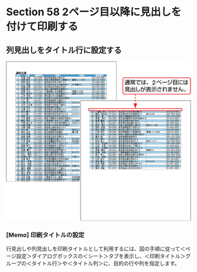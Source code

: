 # Section 58 2ページ目以降に見出しを付けて印刷する

## 列見出しをタイトル行に設定する

![](001.png)

### [Memo] 印刷タイトルの設定

行見出しや列見出しを印刷タイトルとして利用するには、図の手順に従って＜ページ設定＞ダイアログボックスの＜シート＞タブを表示し、＜印刷タイトル＞グループの＜タイトル行＞や＜タイトル列＞に、目的の行や列を指定します。
